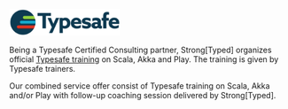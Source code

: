 <img src="/images/typesafe.svg" width="200" />

Being a Typesafe Certified Consulting partner, <span class="strongtyped"><span class="strong">Strong</span><span class="typed">[Typed]</span></span> organizes official <a href='https://typesafe.com/how/training'>Typesafe training</a> on Scala, Akka and Play. The training is given by Typesafe trainers.

Our combined service offer consist of Typesafe training on Scala, Akka and/or Play with follow-up coaching session delivered by <span class="strongtyped"><span class="strong">Strong</span><span class="typed">[Typed]</span></span>. 
